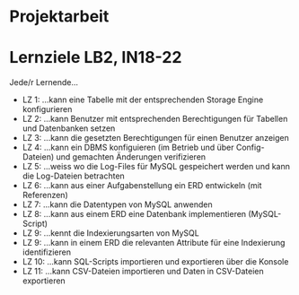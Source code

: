 # Projektarbeit

# Lernziele LB2, IN18-22

Jede/r Lernende...

* LZ 1: ...kann eine Tabelle mit der entsprechenden Storage Engine konfigurieren
* LZ 2: ...kann Benutzer mit entsprechenden Berechtigungen für Tabellen und Datenbanken setzen
* LZ 3: ...kann die gesetzten Berechtigungen für einen Benutzer anzeigen
* LZ 4: ...kann ein DBMS konfiguieren (im Betrieb und über Config-Dateien) und gemachten Änderungen verifizieren
* LZ 5: ...weiss wo die Log-Files für MySQL gespeichert werden und kann die Log-Dateien betrachten
* LZ 6: ...kann aus einer Aufgabenstellung ein ERD entwickeln (mit Referenzen)
* LZ 7: ...kann die Datentypen von MySQL anwenden
* LZ 8: ...kann aus einem ERD eine Datenbank implementieren (MySQL-Script)
* LZ 9: ...kennt die Indexierungsarten von MySQL
* LZ 9: ...kann in einem ERD die relevanten Attribute für eine Indexierung identifizieren
* LZ 10: ...kann SQL-Scripts importieren und exportieren über die Konsole
* LZ 11: ...kann CSV-Dateien importieren und Daten in CSV-Dateien exportieren
